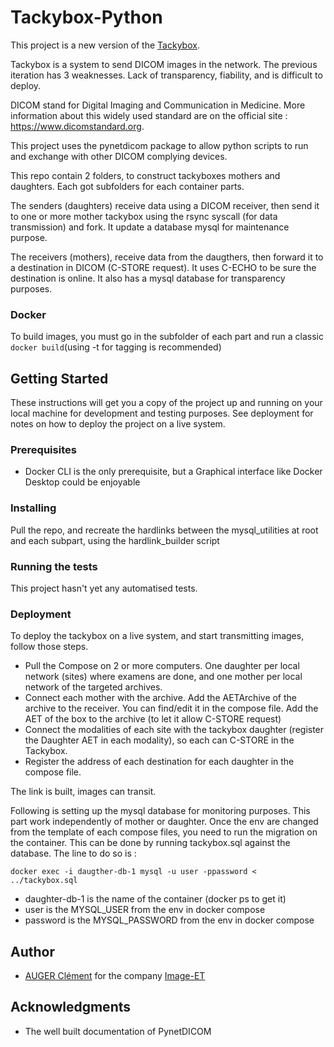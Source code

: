 # Tackybox-Python

This project is a new version of the [Tackybox](https://github.com/IMAGE-ET/tacky-box-mere).

Tackybox is a system to send DICOM images in the network.
The previous iteration has 3 weaknesses. Lack of transparency, fiability, and is difficult to deploy.

DICOM stand for Digital Imaging and Communication in Medicine.
More information about this widely used standard are on the official site : https://www.dicomstandard.org.


This project uses the pynetdicom package to allow python scripts to run and exchange with other DICOM complying devices.

This repo contain 2 folders, to construct tackyboxes mothers and daughters.
Each got subfolders for each container parts.

The senders (daughters) receive data using a DICOM receiver, then send it to one or more mother tackybox using the rsync syscall (for data transmission) and fork. It update a database mysql for maintenance purpose.

The receivers (mothers), receive data from the daugthers, then forward it to a destination in DICOM (C-STORE request). It uses C-ECHO to be sure the destination is online. It also has a mysql database for transparency purposes.

### Docker

To build images, you must go in the subfolder of each part and run a classic ```docker build```(using -t for tagging is recommended)

## Getting Started

These instructions will get you a copy of the project up and running on your local machine for development and testing purposes. See deployment for notes on how to deploy the project on a live system.

### Prerequisites

* Docker CLI is the only prerequisite, but a Graphical interface like Docker Desktop could be enjoyable

### Installing

Pull the repo, and recreate the hardlinks between the mysql_utilities at root and each subpart, using the hardlink_builder script


### Running the tests

This project hasn't yet any automatised tests.

### Deployment

To deploy the tackybox on a live system, and start transmitting images, follow those steps.

* Pull the Compose on 2 or more computers. One daughter per local network (sites) where examens are done, and one mother per local network of the targeted archives.
* Connect each mother with the archive. Add the AETArchive of the archive to the receiver. You can find/edit it in the compose file. Add the AET of the box to the archive (to let it allow C-STORE request)
* Connect the modalities of each site with the tackybox daughter (register the Daughter AET in each modality), so each can C-STORE in the Tackybox.
* Register the address of each destination for each daughter in the compose file.

The link is built, images can transit.

Following is setting up the mysql database for monitoring purposes.
This part work independently of mother or daughter.
Once the env are changed from the template of each compose files, you need to run the migration on the container. This can be done by running tackybox.sql against the database. The line to do so is :
```
docker exec -i daugther-db-1 mysql -u user -ppassword < ../tackybox.sql
```

- daughter-db-1 is the name of the container (docker ps to get it)
- user is the MYSQL_USER from the env in docker compose
- password is the MYSQL_PASSWORD from the env in docker compose

## Author

* [AUGER Clément](https://github.com/AUGERClement) for the company [Image-ET](www.image-et.fr)

## Acknowledgments

* The well built documentation of PynetDICOM
